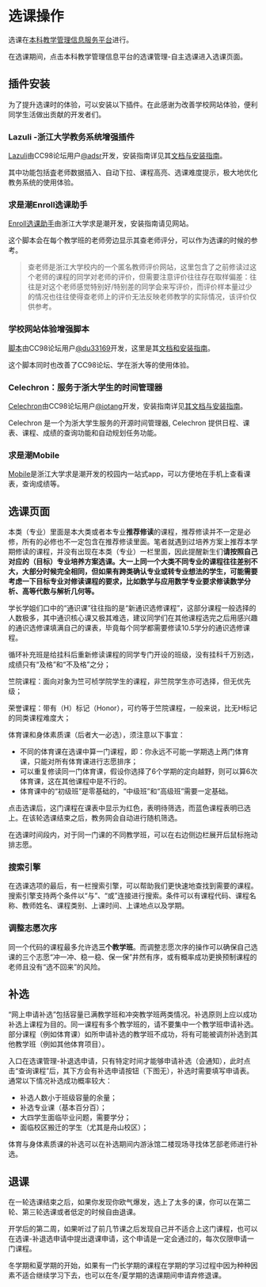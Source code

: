 # 选课操作

选课在[本科教学管理信息服务平台](http://zdbk.zju.edu.cn)进行。

在选课期间，点击本科教学管理信息平台的选课管理-自主选课进入选课页面。

## 插件安装

为了提升选课时的体验，可以安装以下插件。在此感谢为改善学校网站体验，便利同学生活做出贡献的开发者们。

### Lazuli -浙江大学教务系统增强插件

[Lazuli](https://www.cc98.org/topic/5821806)由CC98论坛用户[@adsr](https://www.cc98.org/user/id/672666)开发，安装指南详见其[文档与安装指南](https://www.cc98.org/topic/5821806)。

其中功能包括査老师数据插入、自动下拉、课程高亮、选课难度提示，极大地优化教务系统的使用体验。

### 求是潮Enroll选课助手

[Enroll选课助手](https://www.qsc.zju.edu.cn/Enroll)由浙江大学求是潮开发，安装指南请见网站。

这个脚本会在每个教学班的老师旁边显示其查老师评分，可以作为选课的时候的参考。

> 查老师是浙江大学校内的一个匿名教师评价网站，这里包含了之前修读过这个老师的课程的同学对老师的评价，但需要注意评价往往存在取样偏差：往往是对这个老师感觉特别好/特别差的同学会来写评价，而评价样本量过少的情况也往往使得查老师上的评价无法反映老师教学的实际情况，该评价仅供参考。

### 学校网站体验增强脚本

[脚本](https://www.cc98.org/topic/5439617)由CC98论坛用户[@du33169](https://www.cc98.org/user/id/623451)开发，这里是其[文档和安装指南](http://zjuwebx.pages.zjusct.io/#/)。

这个脚本同时也改善了CC98论坛、学在浙大等的使用体验。

### Celechron：服务于浙大学生的时间管理器

[Celechron](https://www.cc98.org/topic/5807824)由CC98论坛用户[@iotang](https://www.cc98.org/user/id/672329)开发，安装指南详见[其文档与安装指南](https://www.cc98.org/topic/5807824)。

Celechron 是一个为浙大学生服务的开源时间管理器, Celechron 提供日程、课表、课程、成绩的查询功能和自动规划任务功能。

### 求是潮Mobile

[Mobile](https://www.qsc.zju.edu.cn/mobile)是浙江大学求是潮开发的校园内一站式app，可以方便地在手机上查看课表，查询成绩等。

## 选课页面

本类（专业）里面是本大类或者本专业**推荐修读**的课程，推荐修读并不一定是必修，所有的必修也不一定包含在推荐修读里面。笔者就遇到过培养方案上推荐本学期修读的课程，并没有出现在本类（专业）一栏里面，因此提醒新生们**请按照自己对应的（目标）专业培养方案选课。大一上同一个大类不同专业的课程往往差别不大，大部分时候完全相同，但如果有跨类确认专业或转专业想法的学生，可能需要考虑一下目标专业对修读课程的要求，比如数学与应用数学专业要求修读数学分析、高等代数与解析几何等。**

学长学姐们口中的“通识课”往往指的是“新通识选修课程”，这部分课程一般选择的人数极多，其中通识核心课又极其难选，建议同学们在其他课程选完之后用感兴趣的通识选修课填满自己的课表，毕竟每个同学都需要修读10.5学分的通识选修课程。

循环补充班是给挂科后重新修读课程的同学专门开设的班级，没有挂科千万别选，成绩只有“及格”和“不及格”之分；

竺院课程：面向对象为竺可桢学院学生的课程，非竺院学生亦可选择，但无优先级；

荣誉课程：带有（H）标记（Honor），可约等于竺院课程，一般来说，比无H标记的同类课程难度大；

体育课和身体素质课（后者大一必选），须注意以下事宜：

- 不同的体育课在选课中算一门课程，即：你永远不可能一学期选上两门体育课，只能对所有体育课进行志愿排序；
- 可以重复修读同一门体育课，假设你选择了6个学期的定向越野，则可以算6次体育课，这在其他课程中是不行的。
- 体育课中的“初级班”是零基础的，“中级班”和“高级班”需要一定基础。

点击选课后，这门课程在课表中显示为红色，表明待筛选，而蓝色课程表明已选上。在该轮选课结束之后，教务网会自动进行随机筛选。

在选课时间段内，对于同一门课的不同教学班，可以在右边侧边栏展开后鼠标拖动排志愿。

### 搜索引擎

在选课选项的最后，有一栏搜索引擎，可以帮助我们更快速地查找到需要的课程。搜索引擎支持两个条件以“与”、“或”连接进行搜索。条件可以有课程代码、课程名称、教师姓名、课程类别、上课时间、上课地点以及学期。

### 调整志愿次序

同一个代码的课程最多允许选**三个教学班**。而调整志愿次序的操作可以确保自己选课的三个志愿“冲一冲、稳一稳、保一保”井然有序，或有概率成功更换预制课程的老师且没有“选不回来”的风险。

## 补选

“网上申请补选”包括容量已满教学班和冲突教学班两类情况。补选原则上应以成功补选上课程为目的。同一课程有多个教学班的，请不要集中一个教学班申请补选。部分课程（例如体育课）如所申请补选的教学班不成功，将有可能被调剂补选到其他教学班（例如其他体育项目）。

入口在选课管理-补退选申请，只有特定时间才能够申请补选（会通知），此时点击“查询课程”后，其下方会有补选申请按钮（下图无），补选时需要填写申请表。通常以下情况补选成功概率较大：

- 补选人数小于班级容量的余量；
- 补选专业课（基本百分百）；
- 大四学生面临毕业问题，需要学分；
- 面临校区搬迁的学生（尤其是舟山校区）；

体育与身体素质课的补选可以在补选期间内游泳馆二楼现场寻找体艺部老师进行补选。

## 退课

在一轮选课结束之后，如果你发现你欧气爆发，选上了太多的课，你可以在第二轮、第三轮选课或者低定的时候自由退课。

开学后的第二周，如果听过了前几节课之后发现自己并不适合上这门课程，也可以在选课-补退选申请中提出退课申请，这个申请是一定会通过的，每次仅限申请一门课程。

冬学期和夏学期的开始，如果有一门长学期的课程在学期的学习过程中因为种种因素不适合继续学习下去，也可以在冬/夏学期的选课期间申请弃修退课。
